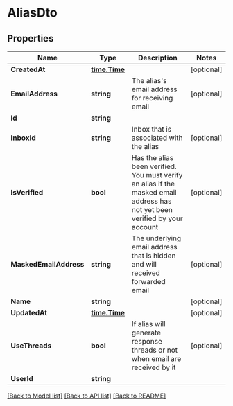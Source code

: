 # AliasDto

## Properties

Name | Type | Description | Notes
------------ | ------------- | ------------- | -------------
**CreatedAt** | [**time.Time**](time.Time.md) |  | [optional] 
**EmailAddress** | **string** | The alias&#39;s email address for receiving email | [optional] 
**Id** | **string** |  | 
**InboxId** | **string** | Inbox that is associated with the alias | [optional] 
**IsVerified** | **bool** | Has the alias been verified. You must verify an alias if the masked email address has not yet been verified by your account | [optional] 
**MaskedEmailAddress** | **string** | The underlying email address that is hidden and will received forwarded email | [optional] 
**Name** | **string** |  | [optional] 
**UpdatedAt** | [**time.Time**](time.Time.md) |  | [optional] 
**UseThreads** | **bool** | If alias will generate response threads or not when email are received by it | [optional] 
**UserId** | **string** |  | 

[[Back to Model list]](../README.md#documentation-for-models) [[Back to API list]](../README.md#documentation-for-api-endpoints) [[Back to README]](../README.md)



